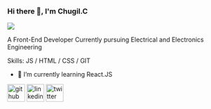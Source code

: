### Hi there 👋, I'm Chugil.C
![](https://pbs.twimg.com/profile_banners/1053968660459532288/1592320148/600x200)

A Front-End Developer Currently pursuing  Electrical and Electronics Engineering

Skills:  JS / HTML / CSS /  GIT

- 🌱 I’m currently learning React.JS 


[<img src='https://cdn.jsdelivr.net/npm/simple-icons@3.0.1/icons/github.svg' alt='github' height='40'>](https://github.com/https://github.com/ChugilC)    [<img src='https://cdn.jsdelivr.net/npm/simple-icons@3.0.1/icons/linkedin.svg' alt='linkedin' height='40'>](https://www.linkedin.com/in/https://www.linkedin.com/in/chugil-c-345318175//)         [<img src='https://cdn.jsdelivr.net/npm/simple-icons@3.0.1/icons/twitter.svg' alt='twitter' height='40'>](https://twitter.com/https://twitter.com/Chugil_C)  
